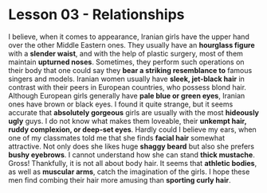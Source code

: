 # Lesson 03 - Relationships

I believe, when it comes to appearance, Iranian girls have the upper hand over the other Middle Eastern ones. They usually have an **hourglass figure** with a **slender waist**, and with the help of plastic surgery, most of them maintain **upturned noses**. Sometimes, they perform such operations on their body that one could say they **bear a striking resemblance to** famous singers and models.
Iranian women usually have **sleek, jet-black hair** in contrast with their peers in European countries, who possess blond hair. Although European girls generally have **pale blue or green eyes**, Iranian ones have brown or black eyes.
I found it quite strange, but it seems accurate that **absolutely gorgeous** girls are usually with the most **hideously ugly** guys. I do not know what makes them loveable, their **unkempt hair, ruddy complexion, or deep-set eyes**. Hardly could I believe my ears, when one of my classmates told me that she finds **facial hair** somewhat attractive. Not only does she likes huge **shaggy beard** but also she prefers **bushy eyebrows**. I cannot understand how she can stand **thick mustache**. Gross!
Thankfully, it is not all about body hair. It seems that **athletic bodies**, as well as **muscular arms**, catch the imagination of the girls. I hope these men find combing their hair more amusing than **sporting curly hair**.
